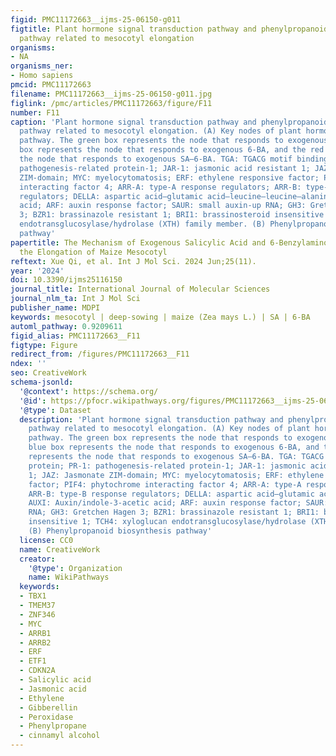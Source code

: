```yaml
---
figid: PMC11172663__ijms-25-06150-g011
figtitle: Plant hormone signal transduction pathway and phenylpropanoid biosynthesis
  pathway related to mesocotyl elongation
organisms:
- NA
organisms_ner:
- Homo sapiens
pmcid: PMC11172663
filename: PMC11172663__ijms-25-06150-g011.jpg
figlink: /pmc/articles/PMC11172663/figure/F11
number: F11
caption: 'Plant hormone signal transduction pathway and phenylpropanoid biosynthesis
  pathway related to mesocotyl elongation. (A) Key nodes of plant hormone signaling
  pathway. The green box represents the node that responds to exogenous SA, the blue
  box represents the node that responds to exogenous 6-BA, and the red font represents
  the node that responds to exogenous SA–6-BA. TGA: TGACG motif binding protein; PR-1:
  pathogenesis-related protein-1; JAR-1: jasmonic acid resistant 1; JAZ: Jasmonate
  ZIM-domain; MYC: myelocytomatosis; ERF: ethylene responsive factor; PIF4: phytochrome
  interacting factor 4; ARR-A: type-A response regulators; ARR-B: type-B response
  regulators; DELLA: aspartic acid–glutamic acid–leucine–leucine–alanine; AUXI: Auxin/indole-3-acetic
  acid; ARF: auxin response factor; SAUR: small auxin-up RNA; GH3: Gretchen Hagen
  3; BZR1: brassinazole resistant 1; BRI1: brassinosteroid insensitive 1; TCH4: xyloglucan
  endotransglucosylase/hydrolase (XTH) family member. (B) Phenylpropanoid biosynthesis
  pathway'
papertitle: The Mechanism of Exogenous Salicylic Acid and 6-Benzylaminopurine Regulating
  the Elongation of Maize Mesocotyl
reftext: Xue Qi, et al. Int J Mol Sci. 2024 Jun;25(11).
year: '2024'
doi: 10.3390/ijms25116150
journal_title: International Journal of Molecular Sciences
journal_nlm_ta: Int J Mol Sci
publisher_name: MDPI
keywords: mesocotyl | deep-sowing | maize (Zea mays L.) | SA | 6-BA
automl_pathway: 0.9209611
figid_alias: PMC11172663__F11
figtype: Figure
redirect_from: /figures/PMC11172663__F11
ndex: ''
seo: CreativeWork
schema-jsonld:
  '@context': https://schema.org/
  '@id': https://pfocr.wikipathways.org/figures/PMC11172663__ijms-25-06150-g011.html
  '@type': Dataset
  description: 'Plant hormone signal transduction pathway and phenylpropanoid biosynthesis
    pathway related to mesocotyl elongation. (A) Key nodes of plant hormone signaling
    pathway. The green box represents the node that responds to exogenous SA, the
    blue box represents the node that responds to exogenous 6-BA, and the red font
    represents the node that responds to exogenous SA–6-BA. TGA: TGACG motif binding
    protein; PR-1: pathogenesis-related protein-1; JAR-1: jasmonic acid resistant
    1; JAZ: Jasmonate ZIM-domain; MYC: myelocytomatosis; ERF: ethylene responsive
    factor; PIF4: phytochrome interacting factor 4; ARR-A: type-A response regulators;
    ARR-B: type-B response regulators; DELLA: aspartic acid–glutamic acid–leucine–leucine–alanine;
    AUXI: Auxin/indole-3-acetic acid; ARF: auxin response factor; SAUR: small auxin-up
    RNA; GH3: Gretchen Hagen 3; BZR1: brassinazole resistant 1; BRI1: brassinosteroid
    insensitive 1; TCH4: xyloglucan endotransglucosylase/hydrolase (XTH) family member.
    (B) Phenylpropanoid biosynthesis pathway'
  license: CC0
  name: CreativeWork
  creator:
    '@type': Organization
    name: WikiPathways
  keywords:
  - TBX1
  - TMEM37
  - ZNF346
  - MYC
  - ARRB1
  - ARRB2
  - ERF
  - ETF1
  - CDKN2A
  - Salicylic acid
  - Jasmonic acid
  - Ethylene
  - Gibberellin
  - Peroxidase
  - Phenylpropane
  - cinnamyl alcohol
---
```

